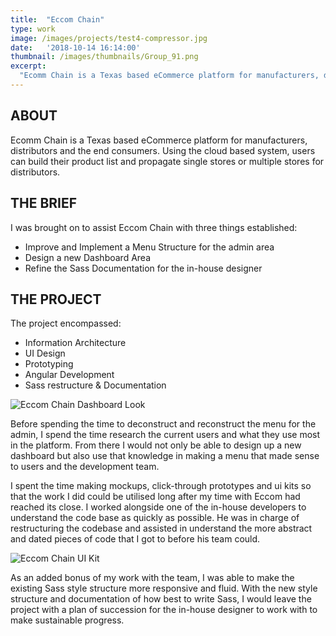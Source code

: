 ```yaml
---
title:  "Eccom Chain"
type: work
image: /images/projects/test4-compressor.jpg
date:   '2018-10-14 16:14:00'
thumbnail: /images/thumbnails/Group_91.png
excerpt:
  "Ecomm Chain is a Texas based eCommerce platform for manufacturers, distributors and the end consumers. Using the cloud based system, users can build their product list and propagate single stores or multiple stores for distributors."
---
```

## ABOUT
Ecomm Chain is a Texas based eCommerce platform for manufacturers, distributors and the end consumers. Using the cloud based system, users can build their product list and propagate single stores or multiple stores for distributors.

## THE BRIEF
I was brought on to assist Eccom Chain with three things established:

- Improve and Implement a Menu Structure for the admin area
- Design a new Dashboard Area
- Refine the Sass Documentation for the in-house designer

## THE PROJECT
The project encompassed:

- Information Architecture
- UI Design
- Prototyping
- Angular Development
- Sass restructure & Documentation

![Eccom Chain Dashboard Look](/images/work/eccom-chain.png "Eccom Chain Dashboard Look")

Before spending the time to deconstruct and reconstruct the menu for the admin, I spend the time research the current users and what they use most in the platform.
From there I would not only be able to design up a new dashboard but also use that knowledge in making a menu that made sense to users and the development team.

I spent the time making mockups, click-through prototypes and ui kits so that the work I did could be utilised long after my time with Eccom had reached its close.
I worked alongside one of the in-house developers to understand the code base as quickly as possible. He was in charge of restructuring the codebase and assisted in understand the more abstract and dated pieces of code that I got to before his team could. 

![Eccom Chain UI Kit](/images/work/eccom-chain-ui-kit.png "Eccom Chain UI Kit")

As an added bonus of my work with the team, I was able to make the existing Sass style structure more responsive and fluid.
With the new style structure and documentation of how best to write Sass, I would leave the project with a plan of succession for the in-house designer to work with to make sustainable progress. 